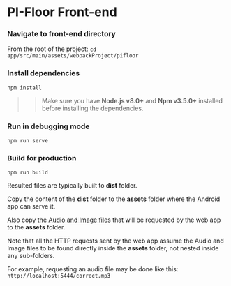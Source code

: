 # PI-Floor Front-end

### Navigate to front-end directory
From the root of the project:
``` cd app/src/main/assets/webpackProject/pifloor ```

### Install dependencies
``` npm install ```

>>Make sure you have **Node.js v8.0+** and **Npm v3.5.0+** installed before installing the dependencies.

### Run in debugging mode
``` npm run serve ```

### Build for production
``` npm run build ```

Resulted files are typically built to **dist** folder.

Copy the content of the **dist** folder to the **assets** folder where the Android app can serve it.

Also copy [the Audio and Image files](https://github.com/shakram02/PiFloor/tree/web-development/app/src/main/assets/webpackProject/pifloor/src/assets) that will be requested by the web app to the **assets** folder.

Note that all the HTTP requests sent by the web app assume the Audio and Image files to be found directly inside the **assets** folder, not nested inside any sub-folders.

For example, requesting an audio file may be done like this: ```http://localhost:5444/correct.mp3```
